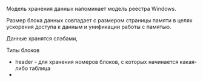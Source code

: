 
Модель хранения данных напоминает модель реестра Windows. 

Размер блока данных совпадает с размером страницы памяти в целях ускорения доступа к данным и унификации работы с памятью.

Данные хранятся слэбами,


Типы блоков
- header - для хранения номеров блоков, с которых начинается какая-либо таблица
- 